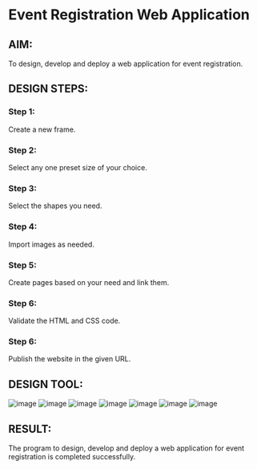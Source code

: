 # Event Registration Web Application

## AIM:
To design, develop and deploy a web application for event registration.

## DESIGN STEPS:

### Step 1:
Create a new frame.

### Step 2:
Select any one preset size of your choice.

### Step 3:
Select the shapes you need.

### Step 4:
Import images as needed.

### Step 5:
Create pages based on your need and link them.

### Step 6:

Validate the HTML and CSS code.

### Step 6:

Publish the website in the given URL.

## DESIGN TOOL:
![image](https://user-images.githubusercontent.com/118807740/215309105-e3f20e50-9449-408c-8d3c-f713d3947068.png)
![image](https://user-images.githubusercontent.com/118807740/215309065-ec183783-8435-4d4b-8cfe-e61497d6bd7d.png)
![image](https://user-images.githubusercontent.com/118807740/215309070-9412da83-cfb9-4bb9-b88d-df70e373da98.png)
![image](https://user-images.githubusercontent.com/118807740/215309078-ca8d98f2-209d-43f8-882d-40cc3848b279.png)
![image](https://user-images.githubusercontent.com/118807740/215309085-4e6fa321-af9b-4f96-a9ed-188e60534a73.png)
![image](https://user-images.githubusercontent.com/118807740/215309090-46ddb4b7-8d6e-43e4-976a-bb580ab26fcc.png)
![image](https://user-images.githubusercontent.com/118807740/215309115-254215b1-19ee-4e60-a231-3d300995efb3.png)


## RESULT:
The program to design, develop and deploy a web application for event registration is completed successfully.
